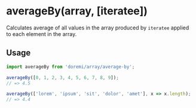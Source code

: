 # averageBy(array, [iteratee])

Calculates average of all values in the array produced by `iteratee` applied to each element in the array.

## Usage

```js
import averageBy from 'doremi/array/average-by';

averageBy([0, 1, 2, 3, 4, 5, 6, 7, 8, 9]);
// => 4.5

averageBy(['lorem', 'ipsum', 'sit', 'dolor', 'amet'], x => x.length);
// => 4.4
```
